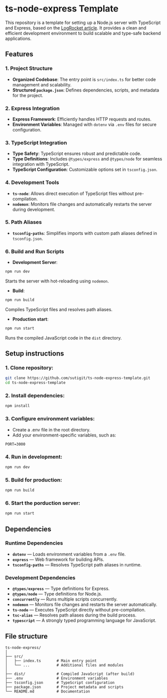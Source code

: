 # ts-node-express Template

This repository is a template for setting up a Node.js server with TypeScript and Express, based on the [LogRocket article](https://blog.logrocket.com/how-to-set-up-node-typescript-express/). It provides a clean and efficient development environment to build scalable and type-safe backend applications.

## Features

### 1. **Project Structure**
- **Organized Codebase**: The entry point is `src/index.ts` for better code management and scalability.
- **Structured `package.json`**: Defines dependencies, scripts, and metadata for the project.

### 2. **Express Integration**
- **Express Framework**: Efficiently handles HTTP requests and routes.
- **Environment Variables**: Managed with `dotenv` via `.env` files for secure configuration.

### 3. **TypeScript Integration**
- **Type Safety**: TypeScript ensures robust and predictable code.
- **Type Definitions**: Includes `@types/express` and `@types/node` for seamless integration with TypeScript.
- **TypeScript Configuration**: Customizable options set in `tsconfig.json`.

### 4. **Development Tools**
- **`ts-node`**: Allows direct execution of TypeScript files without pre-compilation.
- **`nodemon`**: Monitors file changes and automatically restarts the server during development.

### 5. **Path Aliases**
- **`tsconfig-paths`**: Simplifies imports with custom path aliases defined in `tsconfig.json`.

### 6. **Build and Run Scripts**
- **Development Server**:
```bash
npm run dev
```
Starts the server with hot-reloading using `nodemon`.

- **Build**:
```bash
npm run build
```
Compiles TypeScript files and resolves path aliases.

- **Production start**:
```bash
npm run start
```
Runs the compiled JavaScript code in the `dist` directory.

## Setup instructions

### 1. **Clone repository**:
```bash
git clone https://github.com/sutigit/ts-node-express-template.git
cd ts-node-express-template
```

### 2. **Install dependencies**:
```bash
npm install
```

### 3. **Configure environment variables**:
- Create a .env file in the root directory.
- Add your environment-specific variables, such as:
```
PORT=3000 
```

### 4. **Run in development**:
```bash
npm run dev
```

### 5. **Build for production**:
```bash
npm run build
```

### 6. **Start the porduction server**:
```bash
npm run start
```

## Dependencies

### Runtime Dependencies
- **`dotenv`** — Loads environment variables from a `.env` file.
- **`express`** — Web framework for building APIs.
- **`tsconfig-paths`** — Resolves TypeScript path aliases in runtime.

### Development Dependencies
- **`@types/express`** — Type definitions for Express.
- **`@types/node`** — Type definitions for Node.js.
- **`concurrently`** — Runs multiple scripts concurrently.
- **`nodemon`** — Monitors file changes and restarts the server automatically.
- **`ts-node`** — Executes TypeScript directly without pre-compilation.
- **`tsc-alias`** — Resolves path aliases during the build process.
- **`typescript`** — A strongly typed programming language for JavaScript.


## File structure
```
ts-node-express/
│
├── src/
│   ├── index.ts       # Main entry point
│   └── ...            # Additional files and modules
│
├── dist/              # Compiled JavaScript (after build)
├── .env               # Environment variables
├── tsconfig.json      # TypeScript configuration
├── package.json       # Project metadata and scripts
└── README.md          # Documentation
```
